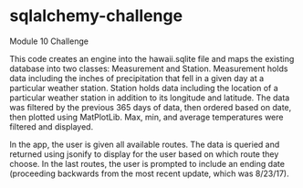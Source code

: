 # sqlalchemy-challenge
Module 10 Challenge

This code creates an engine into the hawaii.sqlite file and maps the existing database into two classes: Measurement and Station.
Measurement holds data including the inches of precipitation that fell in a given day at a particular weather station.
Station holds data including the location of a particular weather station in addition to its longitude and latitude.
The data was filtered by the previous 365 days of data, then ordered based on date, then plotted using MatPlotLib.
Max, min, and average temperatures were filtered and displayed.

In the app, the user is given all available routes.
The data is queried and returned using jsonify to display for the user based on which route they choose.
In the last routes, the user is prompted to include an ending date (proceeding backwards from the most recent update, which was 8/23/17).